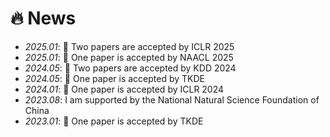 # 🔥 News
- *2025.01*: 🎉 Two papers are accepted by ICLR 2025
- *2025.01*: 🎉 One paper is accepted by NAACL 2025
- *2024.05*: 🎉 Two papers are accepted by KDD 2024
- *2024.05*: 🎉 One paper is accepted by TKDE
- *2024.01*: 🎉 One paper is accepted by ICLR 2024
- *2023.08*: I am supported by the National Natural Science Foundation of China
- *2023.01*: 🎉 One paper is accepted by TKDE
